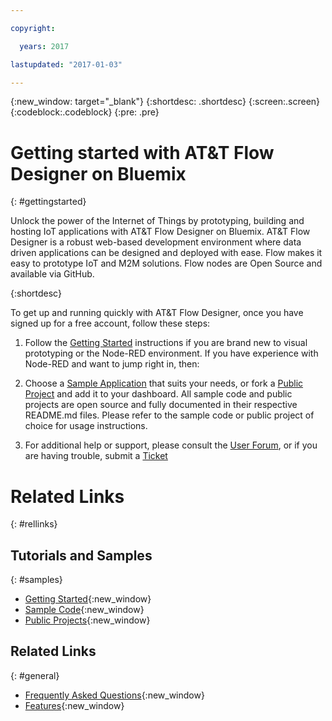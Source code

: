 ```yaml
---

copyright:

  years: 2017

lastupdated: "2017-01-03"

---
```


{:new_window: target="_blank"}
{:shortdesc: .shortdesc}
{:screen:.screen}
{:codeblock:.codeblock}
{:pre: .pre}

# Getting started with AT&T Flow Designer on Bluemix
{: #gettingstarted}

Unlock the power of the Internet of Things by prototyping, building and hosting IoT applications with AT&T Flow Designer on Bluemix. AT&T Flow Designer is a robust web-based development environment where data driven applications can be designed and deployed with ease. Flow makes it easy to prototype IoT and M2M solutions. Flow nodes are Open Source and available via GitHub. 

{:shortdesc}

To get up and running quickly with AT&T Flow Designer, once you have signed up for a free account, follow these steps:

1. Follow the [Getting Started](https://flow.att.com/start) instructions if you are brand new to visual prototyping or the Node-RED environment. If you have experience with Node-RED and want to jump right in, then:

2. Choose a [Sample Application](https://flow.att.io/explore/projects/snippets_and_samples) that suits your needs, or fork a [Public Project](https://flow.att.io/explore/projects) and add it to your dashboard. All sample code and public projects are open source and fully documented in their respective README.md files. Please refer to the sample code or public project of choice for usage instructions. 
	
2. For additional help or support, please consult the [User Forum](https://developer.att.com/forums/at-t-flow-designer), or if you are having trouble, submit a [Ticket](http://developer.att.com/developer/sso/salesforceRedirect.jsp?_fn=SessionTrigger)		 


# Related Links
{: #rellinks}

## Tutorials and Samples
{: #samples}

* [Getting Started](https://flow.att.com/start){:new_window}
* [Sample Code](https://flow.att.io/explore/projects/snippets_and_samples){:new_window}
* [Public Projects](https://flow.att.io/explore/projects){:new_window}

## Related Links
{: #general}

* [Frequently Asked Questions](https://flow.att.com/faq){:new_window}
* [Features](https://flow.att.com/features){:new_window}

